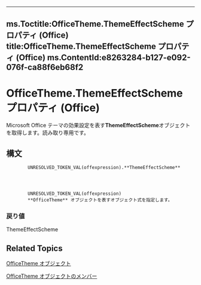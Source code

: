 

---
ms.Toctitle:OfficeTheme.ThemeEffectScheme プロパティ (Office)
title:OfficeTheme.ThemeEffectScheme プロパティ (Office)
ms.ContentId:e8263284-b127-e092-076f-ca88f6eb68f2
---
# OfficeTheme.ThemeEffectScheme プロパティ (Office)




Microsoft Office テーマの効果設定を表す**ThemeEffectScheme**オブジェクトを取得します。読み取り専用です。

## 構文

            UNRESOLVED_TOKEN_VAL(offexpression).**ThemeEffectScheme**




            UNRESOLVED_TOKEN_VAL(offexpression)
            **OfficeTheme** オブジェクトを表すオブジェクト式を指定します。

### 戻り値
ThemeEffectScheme





## Related Topics

[OfficeTheme オブジェクト](0cdffd48-30cb-b0e7-d9f6-a4c882f82c8a.md)

[OfficeTheme オブジェクトのメンバー](f905de10-b23d-638a-b170-34ba0bd03cf8.md)




